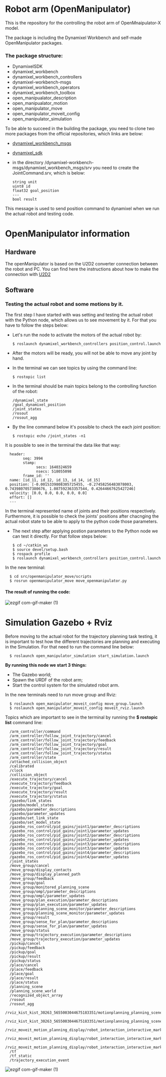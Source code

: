 # Robot arm (OpenManipulator)

This is the repository for the controlling the robot arm of OpenMnaipulator-X model.

The package is including the Dynamixel Workbench and self-made OpenManipulator packages.
### The  package structure:
- DynamixelSDK
- dynamixel_workbench
- dynamixel_workbench_controllers
- dynamixel-workbench-msgs
- dynamixel_workbench_operators
- dynamixel_workbench_toolbox
- open_manipualator_description
- open_manipualator_motion
- open_manipulator_move
- open_manipulator_moveit_config
- open_manipulator_simulation

To be able to succeed in the building the package, you need to clone two more packages from the official repositories, which links are below:
- [dynamixel_workbench_msgs](https://github.com/ROBOTIS-GIT/dynamixel-workbench-msgs)
- [dynamixel_sdk](https://github.com/ROBOTIS-GIT/DynamixelSDK)
- in the directory /dynamixel-workbench-msgs/dynamixel_workbench_msgs/srv you need to create the JointCommand.srv, which is below:

      string unit
      uint8 id
      float32 goal_position
      ---
      bool result 

This message is used to send position command to dynamixel when we run the actual robot and testing code.

# OpenManipulator information

## Hardware
The openManipulator is based on the U2D2 converter connection between the robot and PC.
You can find here the instructions about how to make the connection with [U2D2](https://emanual.robotis.com/docs/en/parts/interface/u2d2/)

## Software
### Testing the actual robot and some motions by it.

The first step I have started with was setting and testing the actual robot with the Python node, which allows us to see movement by it. 
For that you have to follow the steps below:
- Let's run the node to activate the motors of the actual robot by:
 
      $ roslaunch dynamixel_workbench_controllers position_control.launch  

- After the motors will be ready, you will not be able to move any joint by hand.
- In the terminal we can see topics by using the command line:

      $ rostopic list
- In the terminal should be main topics belong to the controlling function of the robot:

      /dynamixel_state
      /goal_dynamixel_position
      /joint_states
      /rosout
      /rosout_agg
 
- By the line command below it's possible to check the each joint position:

      $ rostopic echo /joint_states -n1
      
It is possible to see in the terminal the data like that way:

      header: 
            seq: 3994
            stamp: 
                  secs: 1640324659
                  nsecs: 518055098
            frame_id: ''
      name: [id_11, id_12, id_13, id_14, id_15]
      position: [-0.0015339808305725455, -0.27458256483078003, 0.7439807057380676, 1.087592363357544, 0.42644667625427246]
      velocity: [0.0, 0.0, 0.0, 0.0, 0.0]
      effort: []
      ---
In the terminal represented name of joints and their positions respectively. Furthermore, it is possible to check the joints' positions after chacnging the actual robot state to be able to apply to the python code those parameters.

- The next step after applying postion parameters to the Python node we can test it directly. For that follow steps below:

      $ cd ~/catkin_ws
      $ source devel/setup.bash
      $ rospack profile
      $ roslaunch dynamixel_workbench_controllers position_control.launch 
In the new terminal:

      $ cd src/openmanipulator_move/scripts
      $ rosrun openmanipulator_move move_openmanipulator.py      
#### The result of running the code:
![ezgif com-gif-maker (1)](https://user-images.githubusercontent.com/37059842/114139017-6fa9e680-9949-11eb-9ad4-70b69129e2e2.gif)     

# Simulation Gazebo + Rviz

Before moving to the actual robot for the trajectory planning task testing, it is important to test how the different trajectories are planning and executing in the Simulation. For that need to run the command line below:

      $ roslaunch open_manipulator_simulation start_simulation.launch
**By running this node we start 3 things:**
- The Gazebo world;
- Spawn the URDF of the robot arm;
- Start the control system for the simulated robot arm.

In the new terminals need to run move group and Rviz:

      $ roslaunch open_manipulator_moveit_config move_group.launch
      $ roslaunch open_manipulator_moveit_config moveit_rviz.launch
Topics which are important to see in the terminal by running the **$ rostopic list** command line:

      /arm_controller/command
      /arm_controller/follow_joint_trajectory/cancel
      /arm_controller/follow_joint_trajectory/feedback
      /arm_controller/follow_joint_trajectory/goal
      /arm_controller/follow_joint_trajectory/result
      /arm_controller/follow_joint_trajectory/status
      /arm_controller/state
      /attached_collision_object
      /calibrated
      /clock
      /collision_object
      /execute_trajectory/cancel
      /execute_trajectory/feedback
      /execute_trajectory/goal
      /execute_trajectory/result
      /execute_trajectory/status
      /gazebo/link_states
      /gazebo/model_states
      /gazebo/parameter_descriptions
      /gazebo/parameter_updates
      /gazebo/set_link_state
      /gazebo/set_model_state
      /gazebo_ros_control/pid_gains/joint1/parameter_descriptions
      /gazebo_ros_control/pid_gains/joint1/parameter_updates
      /gazebo_ros_control/pid_gains/joint2/parameter_descriptions
      /gazebo_ros_control/pid_gains/joint2/parameter_updates
      /gazebo_ros_control/pid_gains/joint3/parameter_descriptions
      /gazebo_ros_control/pid_gains/joint3/parameter_updates
      /gazebo_ros_control/pid_gains/joint4/parameter_descriptions
      /gazebo_ros_control/pid_gains/joint4/parameter_updates
      /joint_states
      /move_group/cancel
      /move_group/display_contacts
      /move_group/display_planned_path
      /move_group/feedback
      /move_group/goal
      /move_group/monitored_planning_scene
      /move_group/ompl/parameter_descriptions
      /move_group/ompl/parameter_updates
      /move_group/plan_execution/parameter_descriptions
      /move_group/plan_execution/parameter_updates
      /move_group/planning_scene_monitor/parameter_descriptions
      /move_group/planning_scene_monitor/parameter_updates
      /move_group/result
      /move_group/sense_for_plan/parameter_descriptions
      /move_group/sense_for_plan/parameter_updates
      /move_group/status
      /move_group/trajectory_execution/parameter_descriptions
      /move_group/trajectory_execution/parameter_updates
      /pickup/cancel
      /pickup/feedback
      /pickup/goal
      /pickup/result
      /pickup/status
      /place/cancel
      /place/feedback
      /place/goal
      /place/result
      /place/status
      /planning_scene
      /planning_scene_world
      /recognized_object_array
      /rosout
      /rosout_agg
      /rviz_kist_kist_30263_5655003044675183351/motionplanning_planning_scene_monitor/parameter_descriptions
      /rviz_kist_kist_30263_5655003044675183351/motionplanning_planning_scene_monitor/parameter_updates
      /rviz_moveit_motion_planning_display/robot_interaction_interactive_marker_topic/feedback
      /rviz_moveit_motion_planning_display/robot_interaction_interactive_marker_topic/update
      /rviz_moveit_motion_planning_display/robot_interaction_interactive_marker_topic/update_full
      /tf
      /tf_static
      /trajectory_execution_event


![ezgif com-gif-maker (1)](https://user-images.githubusercontent.com/37059842/147336099-41999e01-d026-4683-847a-cf0d4c944fc9.gif)

